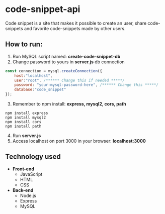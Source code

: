 # code-snippet-api
Code snippet is a site that makes it possible to create an user, share code-snippets and favorite code-snippets made by other users.

## How to run:
1. Run MySQL script named: **create-code-snippet-db**
2. Change password to yours in **server.js** db connection
```javascript
const connection = mysql.createConnection({
    host:"localhost",
    user:"root", /****** Change this if needed *****/
    password: "your-mysql-password-here", /****** Change this *****/
    database:"code_snippet"
});
```
3. Remember to npm install: **express, mysql2, cors, path**
```
npm install express
npm install mysql2
npm install cors
npm install path
```
4. Run **server.js**
5. Access localhost on port 3000 in your browser: **localhost:3000**

## Technology used
* **Front-end**
  * JavaScript
  * HTML
  * CSS
* **Back-end**
  * Node.js
  * Express
  * MySQL
